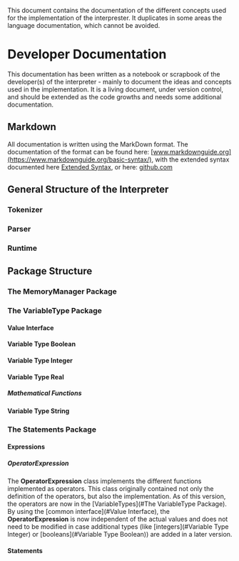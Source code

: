 This document contains the documentation of the different concepts used for the implementation of the 
interprester. It duplicates in some areas the language documentation, 
which cannot be avoided.

# Developer Documentation

This documentation has been written as a notebook or scrapbook of the
developer(s) of the interpreter - mainly to document the ideas and concepts
used in the implementation. It is a living document, under version control,
and should be extended as the code growths and needs some additional documentation.

## Markdown
All documentation is written using the MarkDown format. The documentation of the
format can be found here: [www.markdownguide.org](https://www.markdownguide.org/basic-syntax/),
 with the extended syntax documented here [Extended Syntax](https://www.markdownguide.org/extended-syntax/),
or here: [github.com](https://guides.github.com/features/mastering-markdown/)

## General Structure of the Interpreter

### Tokenizer

### Parser

### Runtime

## Package Structure

### The MemoryManager Package

### The VariableType Package

#### Value Interface

#### Variable Type Boolean

#### Variable Type Integer

#### Variable Type Real

##### Mathematical Functions

#### Variable Type String

### The Statements Package

#### Expressions

##### OperatorExpression
The __OperatorExpression__ class implements the different functions implemented as operators. This class
originally contained not only the definition of the operators, but also the implementation. As of this
version, the operators are now in the [VariableTypes](#The VariableType Package). By using the 
[common interface](#Value Interface), the __OperatorExpression__ is now independent of the actual values 
and does not need to be modified in case additional types (like [integers](#Variable Type Integer) or
[booleans](#Variable Type Boolean)) are added in a later version.

#### Statements
